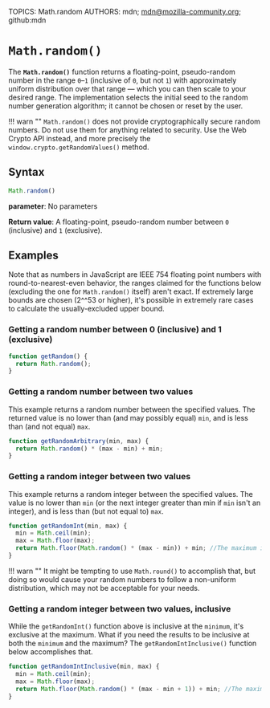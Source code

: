 TOPICS: Math.random
AUTHORS: mdn; mdn@mozilla-community.org; github:mdn

# `Math.random()`

The **`Math.random()`** function returns a floating-point, pseudo-random number in the range `0`–`1`
(inclusive of `0`, but not `1`) with approximately uniform distribution over that range — which
you can then scale to your desired range. The implementation selects the initial seed to the
random number generation algorithm; it cannot be chosen or reset by the user.

!!! warn ""
    `Math.random()` does not provide cryptographically secure random numbers. Do not use them for
    anything related to security. Use the Web Crypto API instead, and more precisely the
    `window.crypto.getRandomValues()` method.

## Syntax

```javascript
Math.random()
```

**parameter**: No parameters

**Return value**: A floating-point, pseudo-random number between `0` (inclusive) and `1` (exclusive).

## Examples

Note that as numbers in JavaScript are IEEE 754 floating point numbers with round-to-nearest-even
behavior, the ranges claimed for the functions below (excluding the one for `Math.random()` itself)
aren't exact. If extremely large bounds are chosen (2^^53 or higher), it's possible in extremely rare
cases to calculate the usually-excluded upper bound.

### Getting a random number between 0 (inclusive) and 1 (exclusive)

```javascript
function getRandom() {
  return Math.random();
}
```

### Getting a random number between two values

This example returns a random number between the specified values. The returned value is no lower
than (and may possibly equal) `min`, and is less than (and not equal) `max`.

```javascript
function getRandomArbitrary(min, max) {
  return Math.random() * (max - min) + min;
}
```

### Getting a random integer between two values

This example returns a random integer between the specified values. The value is no lower than
`min` (or the next integer greater than min if `min` isn't an integer), and is less than
(but not equal to) `max`.

```javascript
function getRandomInt(min, max) {
  min = Math.ceil(min);
  max = Math.floor(max);
  return Math.floor(Math.random() * (max - min)) + min; //The maximum is exclusive and the minimum is inclusive
}
```

!!! warn ""
    It might be tempting to use `Math.round()` to accomplish that, but doing so would cause your random
    numbers to follow a non-uniform distribution, which may not be acceptable for your needs.

### Getting a random integer between two values, inclusive

While the `getRandomInt()` function above is inclusive at the `minimum`, it's exclusive at the maximum.
What if you need the results to be inclusive at both the `minimum` and the maximum? The
`getRandomIntInclusive()` function below accomplishes that.

```javascript
function getRandomIntInclusive(min, max) {
  min = Math.ceil(min);
  max = Math.floor(max);
  return Math.floor(Math.random() * (max - min + 1)) + min; //The maximum is inclusive and the minimum is inclusive
}
```
